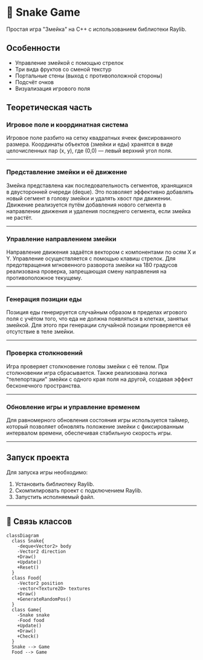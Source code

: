 # 🐍 Snake Game

Простая игра "Змейка" на C++ с использованием библиотеки Raylib.

## Особенности
- Управление змейкой с помощью стрелок
- Три вида фруктов со сменой текстур
- Портальные стены (выход с противоположной стороны)
- Подсчёт очков
- Визуализация игрового поля

## Теоретическая часть

### Игровое поле и координатная система

Игровое поле разбито на сетку квадратных ячеек фиксированного размера. Координаты объектов (змейки и еды) хранятся в виде целочисленных пар (x, y), где (0,0) — левый верхний угол поля.

---

### Представление змейки и её движение

Змейка представлена как последовательность сегментов, хранящихся в двусторонней очереди (deque). Это позволяет эффективно добавлять новый сегмент в голову змейки и удалять хвост при движении.
Движение реализуется путём добавления нового сегмента в направлении движения и удаления последнего сегмента, если змейка не растёт.

---

### Управление направлением змейки

Направление движения задаётся вектором с компонентами по осям X и Y. Управление осуществляется с помощью клавиш стрелок. Для предотвращения мгновенного разворота змейки на 180 градусов реализована проверка, запрещающая смену направления на противоположное текущему.

---

### Генерация позиции еды

Позиция еды генерируется случайным образом в пределах игрового поля с учётом того, что еда не должна появляться в клетках, занятых змейкой. Для этого при генерации случайной позиции проверяется её отсутствие в теле змейки.

---

### Проверка столкновений

Игра проверяет столкновение головы змейки с её телом. При столкновении игра сбрасывается. Также реализована логика "телепортации" змейки с одного края поля на другой, создавая эффект бесконечного пространства.

---

### Обновление игры и управление временем

Для равномерного обновления состояния игры используется таймер, который позволяет обновлять положение змейки с фиксированным интервалом времени, обеспечивая стабильную скорость игры.

---

## Запуск проекта

Для запуска игры необходимо:

1. Установить библиотеку Raylib.
2. Скомпилировать проект с подключением Raylib.
3. Запустить исполняемый файл.

---


## 🧩 Связь классов

```mermaid
classDiagram
  class Snake{
    -deque<Vector2> body
    -Vector2 direction
    +Draw()
    +Update()
    +Reset()
  }
  class Food{
    -Vector2 position
    -vector<Texture2D> textures
    +Draw()
    +GenerateRandomPos()
  }
  class Game{
    -Snake snake
    -Food food
    +Update()
    +Draw()
    +Check()
  }
  Snake --> Game
  Food --> Game

